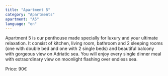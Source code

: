 ```yaml
---
title: "Apartment 5"
category: "Apartments"
apartment: "A5"
language: "en"
---
```


Apartment 5 is our penthouse made specially for luxury and your ultimate relaxation. It consist of kitchen, living room, bathroom and 2 sleeping rooms (one with double bed and one with 2 single beds) and beautiful balcony with gorgeous view on Adriatic sea. You will enjoy every single dinner meal with extraordinary view on moonlight flashing over endless sea.

Price: 90€
